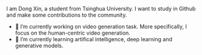 <!-- ### Hi there 👋
--> 

<!--
**CHNxindong/CHNxindong** is a ✨ _special_ ✨ repository because its `README.md` (this file) appears on your GitHub profile.

Here are some ideas to get you started:

- 🔭 I’m currently working on ...
- 🌱 I’m currently learning ...
- 👯 I’m looking to collaborate on ...
- 🤔 I’m looking for help with ...
- 💬 Ask me about ...
- 📫 How to reach me: ...
- 😄 Pronouns: ...
- ⚡ Fun fact: ...
-->

I am Dong Xin, a student from Tsinghua University. I want to study in Github and make some contributions to the community. 

- 🔭 I’m currently working on video generation task. More specifically, I focus on the human-centric video generation. 
- 🌱 I’m currently learning artifical intelligence, deep learning and generative models. 
